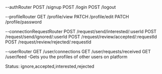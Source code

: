 --authRouter
POST /signup
POST /login
POST /logout

--profileRouter
GET /profile/view
PATCH /profile/edit
PATCH /profile/password

--connectionRequestRouter
POST /request/send/interested/:userId
POST /request/send/ignored/:userId
POST /request/review/accepted/:requestId
POST /request/review/rejected/:requestId

--userRouter
GET /user/connections
GET /user/requests/received
GET /user/feed -Gets you the profiles of other users on platform

Status: ignore,accepted,interested,rejected
